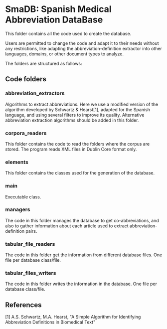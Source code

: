 # SmaDB: Spanish Medical Abbreviation DataBase

This folder contains all the code used to create the database.

Users are permitted to change the code and adapt it to their needs without any restrictions, like adapting the abbreviation-definition extractor into other languages, domains, or other document types to analyze.

The folders are structured as follows:

## Code folders

### abbreviation_extractors

Algorithms to extract abbreviations. Here we use a modified version of the algorithm developed by Schwartz & Hearst[1], adapted for the Spanish language, and using several filters to improve its quality.
Alternative abbreviation extraction algorithms should be added in this folder.

### corpora_readers

This folder contains the code to read the folders where the corpus are stored. The program reads XML files in Dublin Core format only. 

### elements

This folder contains the classes used for the generation of the database.

### main

Executable class.

### managers

The code in this folder manages the database to get co-abbreviations, and also to gather information about each article used to extract abbreviation-definition pairs.

### tabular_file_readers

The code in this folder get the information from different database files. One file per database class/file.

### tabular_files_writers

The code in this folder writes the information in the database. One file per database class/file.

## References

[1] A.S. Schwartz, M.A. Hearst, "A Simple Algorithm for Identifying Abbreviation Definitions in Biomedical Text"
